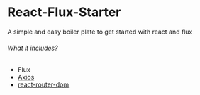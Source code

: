 # React-Flux-Starter
A simple and easy boiler plate to get started with react and flux 

###### What it includes?
* Flux 
* [Axios](https://www.npmjs.com/package/axios)
* [react-router-dom](https://reacttraining.com/react-router/web/guides/philosophy)



